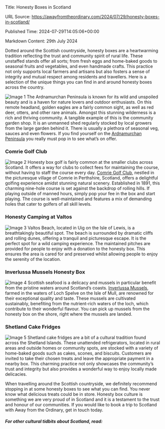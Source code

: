 Title: Honesty Boxes in Scotland

URL Source: https://awayfromtheordinary.com/2024/07/29/honesty-boxes-in-scotland/

Published Time: 2024-07-29T14:05:06+00:00

Markdown Content:
29th July 2024

Dotted around the Scottish countryside, honesty boxes are a heartwarming tradition reflecting the trust and community spirit of rural life. These unstaffed stands offer all sorts; from fresh eggs and home-baked goods to seasonal fruits and vegetables, and even handmade crafts. This practice not only supports local farmers and artisans but also fosters a sense of integrity and mutual respect among residents and travellers. Here is a selection of the unique things you can find in and around honesty boxes across the country.

![Image 1](https://lh7-rt.googleusercontent.com/docsz/AD_4nXfXVziTFu01gkbVMKU0IHIq6zvbr_IsHq-S2iYLj6ZuPSdHDr5lK0Ce45bBOi_VJ_433Aclm-MYSQ1uleBB0ZIIOwRzYbsl0aRczmNl_9sJTnrB5wX3qRwVyhK1hfp-59QRtQbKS3kYeRVwMCM-XVCTmZ4m?key=3JwSwqnLIAANDbqa2fzq_w)
The Ardnamurchan Peninsula is known for its wild and unspoiled beauty and is a haven for nature lovers and outdoor enthusiasts. On this remote headland, golden eagles are a fairly common sight, as well as red deer, otters, and other rare animals. Amongst this stunning wilderness is a rich and thriving community. A tangible example of this is the community garden shop. It is an unmanned shed regularly stocked by local growers from the large garden behind it. There is usually a plethora of seasonal veg, sauces and even flowers. If you find yourself on the [Ardnamurchan Peninsula](https://awayfromtheordinary.com/2018/07/27/ardnamurchan-distillery/) you really must pop in to see what’s on offer.

### Comrie Golf Club

![Image 2](https://lh7-rt.googleusercontent.com/docsz/AD_4nXeeia2SsicYb11fTtqHDB-7NaPbnFWifMukgdrB3acBM1mJb3lbP8c6RGENJrouz_u-jWyNAxAhXpfiJgBRvmOuutSPeryxFLDZ0GN2-og4LVIMmWBSyr5T_MXu7F_yV37my1NLfX2VtzV6HYTunZw9mTV_?key=3JwSwqnLIAANDbqa2fzq_w)
Honesty box golf is fairly common at the smaller clubs across Scotland. It offers a way for clubs to collect fees for maintaining the course, without having to staff the course every day. [Comrie Golf Club](https://www.comriegolf.co.uk/), nestled in the picturesque village of Comrie in Perthshire, Scotland, offers a delightful golfing experience amidst stunning natural scenery. Established in 1891, this charming nine-hole course is set against the backdrop of rolling hills. If playing outside of manned hours, simply pop your fee in the box and start playing. The course is well-maintained and features a mix of demanding holes that cater to golfers of all skill levels.

### Honesty Camping at Valtos

![Image 3](https://lh7-rt.googleusercontent.com/docsz/AD_4nXeAjc517eLjG7ifQFpLIfQ4w0uukaS6Xx9aDm3nStqg7ArimOOAQUTkF4EOwx_fo8F42ZUa-SSnRIx-dI-BMwArq0-nNhh79fP7Ft2-nvjDY2HKRVfFzHfXRWG0iVIjHWLzde6pzyN486u0bwM01qJEVTii?key=3JwSwqnLIAANDbqa2fzq_w)
Valtos Beach, located in Uig on the Isle of Lewis, is a breathtakingly beautiful spot. The beach is surrounded by dramatic cliffs and rolling dunes, offering a tranquil and picturesque escape. It is the perfect spot for a wild camping experience. The maintained pitches are provided for people to enjoy with a donation to the honesty box. This ensures the area is cared for and preserved whilst allowing people to enjoy the serenity of the location.

### Inverlussa Mussels Honesty Box

![Image 4](https://lh7-rt.googleusercontent.com/docsz/AD_4nXdX7HdWqnGUdNRZRxiYjdUoiSK6xhF8gf_B3QhuPKO8BWZHfxH05YFRYsDnulEtt_0u-dOYrl_volTOYLP3r105uq_qON46w-aAQe-vDCTH6C-Qbt2iJqw22YPJs-A_Vh5GsXC4G0gz0DzaOexG_wSiuo_u?key=3JwSwqnLIAANDbqa2fzq_w)
Scottish seafood is a delicacy and mussels in particular benefit from the pristine waters around Scotland’s coasts. [Inverlussa Mussels](https://www.inverlussa.com/mussel-farm), farmed in the waters of Loch Spelve on the Isle of Mull, are renowned for their exceptional quality and taste. These mussels are cultivated sustainably, benefiting from the nutrient-rich waters of the loch, which contribute to their wonderful flavour. You can pick up mussels from the honesty box on the shore, right where the mussels are landed.

### Shetland Cake Fridges

![Image 5](https://lh7-rt.googleusercontent.com/docsz/AD_4nXc7Z6YF_cS94HJN0bD9hcZlO-apDqRPjThyiMfRiODzjzAHuAhZ0o3ki7Y21RnnIml8GKHx--LK1act9-3d6drmUTqXe_vjN9KoHeWnzC7cJOxPfkLsuP5lCJEPE1Gsxkv2seP5U1WImGUidDkPr5ZBCT0?key=3JwSwqnLIAANDbqa2fzq_w)
Shetland cake fridges are a bit of a cultural tradition found across the Shetland Islands. These unattended refrigerators, located in rural areas and outside homes or community spots, are stocked with a variety of home-baked goods such as cakes, scones, and biscuits. Customers are invited to take their chosen treats and leave the appropriate payment in a nearby box. This charming practice not only showcases the community’s trust and integrity but also provides a wonderful way to enjoy locally made delicacies.

When travelling around the Scottish countryside, we definitely recommend stopping in at some honesty boxes to see what you can find. You never know what delicious treats could be in store. Honesty box culture is something we are very proud of in Scotland and it is a testament to the trust and honour of our communities. If you would like to book a trip to Scotland with Away from the Ordinary, get in touch today.

##### For other cultural tidbits about Scotland, read: